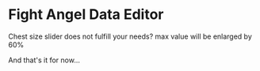 # Fight Angel Data Editor

Chest size slider does not fulfill your needs? max value will be enlarged by 60%

And that's it for now...
